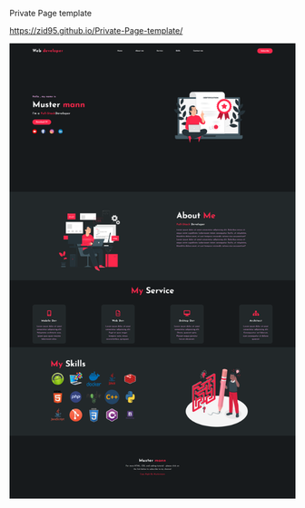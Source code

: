 Private Page template

https://zid95.github.io/Private-Page-template/

![Screenshot](https://github.com/Zid95/Private-Page-template/blob/main/screencapture-zid95-github-io-Private-Page-template-2022-10-19-01_45_49.png )



